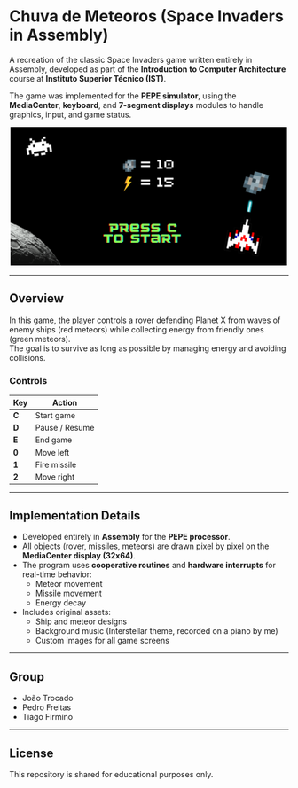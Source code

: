 # Chuva de Meteoros (Space Invaders in Assembly)

A recreation of the classic Space Invaders game written entirely in Assembly, developed as part of the **Introduction to Computer Architecture** course at **Instituto Superior Técnico (IST)**.

The game was implemented for the **PEPE simulator**, using the **MediaCenter**, **keyboard**, and **7-segment displays** modules to handle graphics, input, and game status.

<p align="center">
  <img src="start_screen.png" alt="Start screen" width="500">
</p>


---

## Overview

In this game, the player controls a rover defending Planet X from waves of enemy ships (red meteors) while collecting energy from friendly ones (green meteors).  
The goal is to survive as long as possible by managing energy and avoiding collisions.

### Controls

| Key | Action |
|-----|---------|
| **C** | Start game |
| **D** | Pause / Resume |
| **E** | End game |
| **0** | Move left |
| **1** | Fire missile |
| **2** | Move right |

---

## Implementation Details

- Developed entirely in **Assembly** for the **PEPE processor**.  
- All objects (rover, missiles, meteors) are drawn pixel by pixel on the **MediaCenter display (32x64)**.  
- The program uses **cooperative routines** and **hardware interrupts** for real-time behavior:
  - Meteor movement
  - Missile movement
  - Energy decay
- Includes original assets:
  - Ship and meteor designs
  - Background music (Interstellar theme, recorded on a piano by me)
  - Custom images for all game screens

---

## Group

- João Trocado  
- Pedro Freitas  
- Tiago Firmino

---

## License

This repository is shared for educational purposes only.
